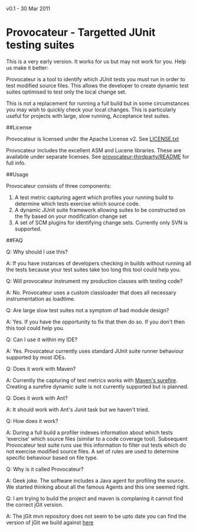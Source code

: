 v0.1 - 30 Mar 2011

# Provocateur - Targetted JUnit testing suites


This is a very early version. It works for us but may not work for you.
Help us make it better:



Provocateur is a tool to identify which JUnit tests you must run in order to test
modified source files. This allows the developer to create dynamic test suites
optimised to test only the local change set.

This is not a replacement for running a full build but in some circumstances you 
may wish to quickly check your local changes. This is particularly useful for
projects with large, slow running, Acceptance test suites.


##License

Provocateur is licensed under the Apache License v2. See [LICENSE.txt](provocateur/raw/master/LICENSE.txt)

Provocateur includes the excellent ASM and Lucene libraries. These are availabile under
separate licenses. See [provocateur-thirdparty/README](provocateur/raw/master/provocateur-thirdparty/README) for full info.


##Usage

Provocateur consists of three components:

1. A test metric capturing agent which profiles your running build to determine which tests exercise which source code.
2. A dynamic JUnit suite framework allowing suites to be constructed on the fly based on your modification change set
3. A set of SCM plugins for identifying change sets. Currently only SVN is supported.

##FAQ

Q: Why should I use this?

A: If you have instances of developers checking in builds without running all the tests because
your test suites take too long this tool could help you.


Q: Will provocateur instrument my production classes with testing code?

A: No. Provocateur uses a custom classloader that does all necessary instrumentation as loadtime.

Q: Are large slow test suites not a symptom of bad module design?

A: Yes. If you have the opportunity to fix that then do so. If you don't then this tool could help
you.


Q: Can I use it within my IDE?

A: Yes. Provocateur currently uses standard JUnit suite runner behaviour supported by most IDEs.


Q: Does it work with Maven?

A: Currently the capturing of test metrics works with [Maven's surefire](http://maven.apache.org/plugins/maven-surefire-plugin/). Creating a surefire dynamic suite
is not currently supported but is planned.


Q: Does it work with Ant?

A: It should work with Ant's Junit task but we haven't tried.


Q: How does it work?

A: During a full build a profiler indexes information about which tests 'exercise' which source files (similar
to a code coverage tool). Subsequent Provocateur test suite runs use this information to filter out tests which 
do not exercise modified source files. A set of rules are used to determine specific behaviour based on file type.


Q: Why is it called Provocateur?

A: Geek joke. The software includes a Java agent for profiling the source. We started thinking about
all the famous Agents and this one seemed right.

Q: I am trying to build the project and maven is complaning it cannot find the correct jGit version.

A: The jGit mvn repository does not seem to be upto date you can find the version of jGit we build against [here](https://github.com/downloads/rikf/provocateur/org.eclipse.jgit_0.12.0-SNAPSHOT.jar)
